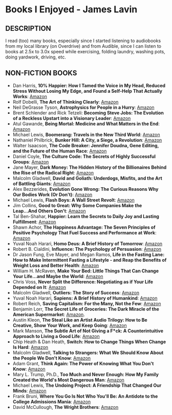 # Books I Enjoyed - James Lavin

## DESCRIPTION

I read (too) many books, especially since I started listening to audiobooks from my local library (on Overdrive) and from Audible, since I can listen to books at 2.5x to 3.0x speed while exercising, folding laundry, washing pots, doing yardwork, driving, etc.

## NON-FICTION BOOKS

* Dan Harris, **10% Happier: How I Tamed the Voice in My Head, Reduced Stress Without Losing My Edge, and Found a Self-Help That Actually Works**: [Amazon](https://www.amazon.com/10%25-Happier-Dan-Harris-audiobook/dp/B00I8NLVFY/)
* Rolf Dobelli, **The Art of Thinking Clearly**: [Amazon](https://www.amazon.com/The-Art-of-Thinking-Clearly-audiobook/dp/B00CIB3KVA/)
* Neil DeGrasse Tyson, **Astrophysics for People in a Hurry**: [Amazon](https://www.amazon.com/Astrophysics-People-Hurry-audio-cd/dp/B06XB2PX7G/)
* Brent Schlender and Rick Tetzeli: **Becoming Steve Jobs: The Evolution of a Reckless Upstart into a Visionary Leader**: [Amazon](https://www.amazon.com/Becoming-Steve-Jobs-audiobook/dp/B00R8IC37K/)
* Atul Gawande, **Being Mortal: Medicine and What Matters in the End**: [Amazon](https://www.amazon.com/Being-Mortal-Atul-Gawande-audiobook/dp/B00NPAJ32S/)
* Michael Lewis, **Boomerang: Travels in the New Third World**: [Amazon](https://www.amazon.com/Boomerang-Michael-Lewis-audiobook/dp/B005RTVAIU/)
* Nathaniel Philbrick, **Bunker Hill: A City, a Siege, a Revolution**: [Amazon](https://www.amazon.com/Bunker-Hill-Nathaniel-Philbrick-audiobook/dp/B00CKZHL50/)
* Walter Isaacson, **The Code Breaker: Jennifer Doudna, Gene Editing, and the Future of the Human Race**: [Amazon](https://www.amazon.com/Code-Breaker-Jennifer-Doudna-Editing/dp/B08GP2J186/)
* Daniel Coyle, **The Culture Code: The Secrets of Highly Successful Groups**: [Amazon](https://www.amazon.com/The-Culture-Code-Daniel-Coyle-audiobook/dp/B077B1WF85/)
* Jane Mayer, **Dark Money: The Hidden History of the Billionaires Behind the Rise of the Radical Right**: [Amazon](https://www.amazon.com/Dark-Money-Jane-Mayer-audiobook/dp/B01A7BVFZK/)
* Malcolm Gladwell, **David and Goliath: Underdogs, Misfits, and the Art of Battling Giants**: [Amazon](https://www.amazon.com/David-and-Goliath-audiobook/dp/B00EKQKMG2/)
* Alex Bezzerides, **Evolution Gone Wrong: The Curious Reasons Why Our Bodies Work (Or Don't)**: [Amazon](https://www.amazon.com/Evolution-Gone-Wrong-Curious-Reasons/dp/B08PDV8PVT/)
* Michael Lewis, **Flash Boys: A Wall Street Revolt**: [Amazon](https://www.amazon.com/Flash-Boys-Michael-Lewis-audiobook/dp/B00ICRE1QC/)
* Jim Collins, **Good to Great: Why Some Companies Make the Leap...And Others Don't**: [Amazon](https://www.amazon.com/Good-to-Great-Jim-Collins-audiobook/dp/B003VXI5MS/)
* Tal Ben-Shahar, **Happier: Learn the Secrets to Daily Joy and Lasting Fulfillment**: [Amazon](https://www.amazon.com/Happier-Tal-Ben-Shahar-audiobook/dp/B000RNKHKI/)
* Shawn Achor, **The Happiness Advantage: The Seven Principles of Positive Psychology That Fuel Success and Performance at Work**: [Amazon](https://www.amazon.com/The-Happiness-Advantage-audiobook/dp/B00435DZ7S/)
* Yuval Noah Harari, **Homo Deus: A Brief History of Tomorrow**: [Amazon](https://www.amazon.com/Homo-Deus-Yuval-Noah-Harari-audiobook/dp/B01MYZ4OUW/)
* Robert B. Cialdini, **Influence: The Psychology of Persuasion**: [Amazon](https://www.amazon.com/Influence-New-Expanded-Psychology-Persuasion/dp/B08RLT11Q3/)
* Dr Jason Fung, Eve Mayer, and Megan Ramos, **Life in the Fasting Lane: How to Make Intermittent Fasting a Lifestyle - and Reap the Benefits of Weight Loss and Better Health**: [Amazon](https://www.amazon.com/Life-in-Fasting-Lane-audiobook/dp/B07W7374QC/)
* William H. McRaven, **Make Your Bed: Little Things That Can Change Your Life...and Maybe the World**: [Amazon](https://www.amazon.com/Make-Your-Bed-William-H-McRaven-audiobook/dp/B06XKDM3QL/)
* Chris Voss, **Never Split the Difference: Negotiating as if Your Life Depended on It**: [Amazon](https://www.amazon.com/Never-Split-Difference-audiobook/dp/B01COR1GM2/)
* Malcolm Gladwell, **Outliers: The Story of Success**: [Amazon](https://www.amazon.com/Outliers-Malcolm-Gladwell-audiobook/dp/B001LNK9C4/)
* Yuval Noah Harari, **Sapiens: A Brief History of Humankind**: [Amazon](https://www.amazon.com/Sapiens-Yuval-Noah-Harari-audiobook/dp/B0741F3M7C/)
* Robert Reich, **Saving Capitalism: For the Many, Not the Few**: [Amazon](https://www.amazon.com/Saving-Capitalism-Robert-B-Reich-audiobook/dp/B0153NASIM/)
* Benjamin Lorr, **The Secret Life of Groceries: The Dark Miracle of the American Supermarket**: [Amazon](https://www.amazon.com/Secret-Life-Groceries-American-Supermarket/dp/B085YFZ619).
* Austin Kleon, **The Steal Like an Artist Audio Trilogy: How to Be Creative, Show Your Work, and Keep Going**: [Amazon](https://www.amazon.com/Steal-Like-Artist-Audio-Trilogy/dp/B08P3QPSTM/)
* Mark Manson, **The Subtle Art of Not Giving a F\*ck: A Counterintuitive Approach to Living a Good Life**: [Amazon](https://www.amazon.com/Subtle-Art-Not-Giving-Counterintuitive/dp/B01I29Y344/)
* Chip Heath & Dan Heath, **Switch: How to Change Things When Change Is Hard**: [Amazon](https://www.amazon.com/Switch-Dan-Heath-Chip-Heath-audiobook/dp/B0038NLX9S/)
* Malcolm Gladwell, **Talking to Strangers: What We Should Know About the People We Don't Know**: [Amazon](https://www.amazon.com/Talking-to-Strangers-audiobook/dp/B07NJCG1XS/)
* Adam Grant, **Think Again: The Power of Knowing What You Don't Know**: [Amazon](https://www.amazon.com/Think-Again-Power-Knowing-What/dp/B08HJQHNH9/)
* Mary L. Trump, Ph.D., **Too Much and Never Enough: How My Family Created the World's Most Dangerous Man**: [Amazon](https://www.amazon.com/Too-Much-Never-Enough-Dangerous/dp/B0898S8WP8/)
* Michael Lewis, **The Undoing Project: A Friendship That Changed Our Minds**: [Amazon](https://www.amazon.com/The-Undoing-Project-Michael-Lewis-audiobook/dp/B01KBM82M4/)
* Frank Bruni, **Where You Go Is Not Who You'll Be: An Antidote to the College Admissions Mania**: [Amazon](https://www.amazon.com/Where-You-Go-Is-Not-Who-Youll-Be-audiobook/dp/B00RKLOAG2/)
* David McCullough, **The Wright Brothers**: [Amazon](https://www.amazon.com/The-Wright-Brothers-audiobook/dp/B00TA5MPEU/)

